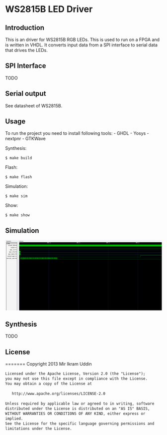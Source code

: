 # WS2815B LED Driver

## Introduction

This is an driver for WS2815B RGB LEDs. This is used to run on a FPGA and is written in VHDL. It converts input data from a SPI interface to serial data that drives the LEDs.

## SPI Interface

TODO

## Serial output

See datasheet of WS2815B.

## Usage

To run the project you need to install following tools:
    - GHDL
    - Yosys
    - nextpnr
    - GTKWave

Synthesis:
```console
$ make build
```

Flash:
```console
$ make flash
```

Simulation:
```console
$ make sim
```

Show:
```console
$ make show
```

## Simulation

![Simulation with GTKWave](doc/images/Simulation.png)

## Synthesis

TODO

## License

=======
    Copyright 2013 Mir Ikram Uddin

    Licensed under the Apache License, Version 2.0 (the "License");
    you may not use this file except in compliance with the License.
    You may obtain a copy of the License at

       http://www.apache.org/licenses/LICENSE-2.0

    Unless required by applicable law or agreed to in writing, software
    distributed under the License is distributed on an "AS IS" BASIS,
    WITHOUT WARRANTIES OR CONDITIONS OF ANY KIND, either express or implied.
    See the License for the specific language governing permissions and
    limitations under the License.